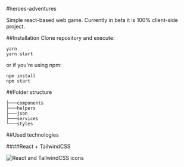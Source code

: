 #heroes-adventures

Simple react-based web game. Currently in beta it is 100% client-side project.

##Installation
Clone repository and execute:

```
yarn
yarn start
```
or if you're using npm:
```
npm install
npm start
```

##Folder structure
```
├───components
├───helpers
├───json
├───services    
└───styles
```

##Used technologies

####React + TailwindCSS

<img src="https://camo.githubusercontent.com/2717599f22cf5a6b7bba7f505f518628d01109fc/68747470733a2f2f696d6167652e6962622e636f2f695748724b6e2f72656163745f6e61746976655f7461696c77696e642e706e67" alt="React and TailwindCSS icons">

###